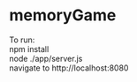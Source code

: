 # memoryGame

To run:  
  npm install  
  node ./app/server.js  
  navigate to http://localhost:8080
  
  
